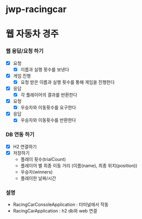 # jwp-racingcar

# 웹 자동차 경주

### 웹 응답/요청 하기

- [x] 요청
  - [x] 이름과 실행 횟수를 보낸다
- [x] 게임 진행
  - [x] 요청 받은 이름과 실행 횟수를 통해 게임을 진행한다
- [x] 응답
  - [x] 각 플레이어의 결과를 반환한다

- [x] 요청
  - [x] 우승자와 이동횟수를 요구한다
- [x] 응답
  - [x] 우승자와 이동횟수를 반환한다
### DB 연동 하기

- [x] H2 연결하기
- [x] 저장하기
  - 플레이 횟수(trialCount)
  - 플레이어 별 최종 이동 거리 (이름(name), 최종 위치(position))
  - 우승자(winners)
  - 플레이한 날짜/시간

### 설명

- RacingCarConsoleApplication : 터미널에서 작동
- RacingCarApplication : h2 db와 web 연결
